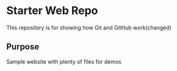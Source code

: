 # Starter Web Repo

This repository is for showing how Git and GitHub work(changed)

## Purpose

Sample website with plenty of files for demos